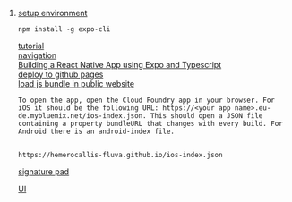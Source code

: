 1. [setup environment](https://reactnative.dev/docs/environment-setup)  
    ```
    npm install -g expo-cli
    ```
    [tutorial](https://reactnative.dev/docs/tutorial)  
    [navigation](https://github.com/wix/react-native-navigation)  
    [Building a React Native App using Expo and Typescript](https://blog.expo.io/building-a-react-native-app-using-expo-and-typescript-part-1-a81b6970bb82)  
    [deploy to github pages](https://docs.expo.io/distribution/publishing-websites/?redirected)  
    [load js bundle in public website](https://medium.com/ibm-garage/continuously-deliver-your-react-native-app-with-expo-on-cloud-foundry-ibm-cloud-c6730e23aa7f)  
    ```
    To open the app, open the Cloud Foundry app in your browser. For iOS it should be the following URL: https://<your app name>.eu-de.mybluemix.net/ios-index.json. This should open a JSON file containing a property bundleURL that changes with every build. For Android there is an android-index file.
    
    
    https://hemerocallis-fluva.github.io/ios-index.json
    ```
    
    [signature pad](https://github.com/kevinstumpf/react-native-signature-pad)  
    
    [UI](https://docs.expo.io/guides/userinterface/)  
